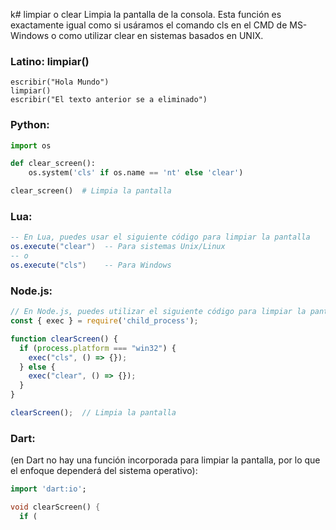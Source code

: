k# limpiar o clear
Limpia la pantalla de la consola.
Esta función es exactamente igual como si usáramos el comando cls en el CMD de MS-Windows o como utilizar clear en sistemas basados en UNIX.

### Latino: limpiar()
```latino
escribir("Hola Mundo")
limpiar()
escribir("El texto anterior se a eliminado")
```

### Python:
```python
import os

def clear_screen():
    os.system('cls' if os.name == 'nt' else 'clear')

clear_screen()  # Limpia la pantalla
```

### Lua:
```lua
-- En Lua, puedes usar el siguiente código para limpiar la pantalla
os.execute("clear")  -- Para sistemas Unix/Linux
-- o
os.execute("cls")    -- Para Windows
```

### Node.js:
```javascript
// En Node.js, puedes utilizar el siguiente código para limpiar la pantalla
const { exec } = require('child_process');

function clearScreen() {
  if (process.platform === "win32") {
    exec("cls", () => {});
  } else {
    exec("clear", () => {});
  }
}

clearScreen();  // Limpia la pantalla
```

### Dart:
(en Dart no hay una función incorporada para limpiar la pantalla, por lo que el enfoque dependerá del sistema operativo):
```dart
import 'dart:io';

void clearScreen() {
  if (
